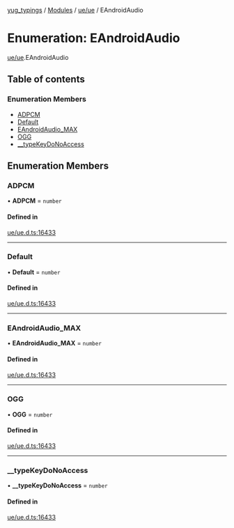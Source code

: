 [yug_typings](../README.md) / [Modules](../modules.md) / [ue/ue](../modules/ue_ue.md) / EAndroidAudio

# Enumeration: EAndroidAudio

[ue/ue](../modules/ue_ue.md).EAndroidAudio

## Table of contents

### Enumeration Members

- [ADPCM](ue_ue.EAndroidAudio.md#adpcm)
- [Default](ue_ue.EAndroidAudio.md#default)
- [EAndroidAudio\_MAX](ue_ue.EAndroidAudio.md#eandroidaudio_max)
- [OGG](ue_ue.EAndroidAudio.md#ogg)
- [\_\_typeKeyDoNoAccess](ue_ue.EAndroidAudio.md#__typekeydonoaccess)

## Enumeration Members

### ADPCM

• **ADPCM** = `number`

#### Defined in

[ue/ue.d.ts:16433](https://github.com/YugMetaverse/yug_typings/blob/b7d9b19/ue/ue.d.ts#L16433)

___

### Default

• **Default** = `number`

#### Defined in

[ue/ue.d.ts:16433](https://github.com/YugMetaverse/yug_typings/blob/b7d9b19/ue/ue.d.ts#L16433)

___

### EAndroidAudio\_MAX

• **EAndroidAudio\_MAX** = `number`

#### Defined in

[ue/ue.d.ts:16433](https://github.com/YugMetaverse/yug_typings/blob/b7d9b19/ue/ue.d.ts#L16433)

___

### OGG

• **OGG** = `number`

#### Defined in

[ue/ue.d.ts:16433](https://github.com/YugMetaverse/yug_typings/blob/b7d9b19/ue/ue.d.ts#L16433)

___

### \_\_typeKeyDoNoAccess

• **\_\_typeKeyDoNoAccess** = `number`

#### Defined in

[ue/ue.d.ts:16433](https://github.com/YugMetaverse/yug_typings/blob/b7d9b19/ue/ue.d.ts#L16433)
